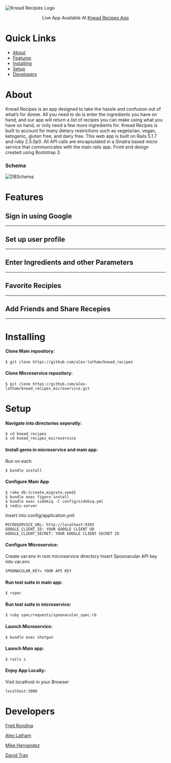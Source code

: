 
![Knead Recipies Logo](https://i.imgur.com/QFrJuy4.png)

 
<p align="center">
 Live App Available At
  <a href="https://knead-recipes.herokuapp.com">Knead Recipes App</a>
 </p>
 
# Quick Links

- [About](#about)
- [Features](#features)
- [Installing](#Installing)
- [Setup](#Setup)
- [Developers](#developers)


# About
Knead Recipes is an app designed to take the hassle and confusion out of what’s for dinner. All you need to do is enter the ingredients you have on hand, and our app will return a list of recipes you can make using what you have on hand, or only need a few more ingredients for. Knead Recipes is built to account for many dietary restrictions such as vegetarian, vegan, ketogenic, gluten free, and dairy free. This web app is built on Rails 5.1.7 and ruby 2.5.0p0. All API calls are encapsulated in a Sinatra based micro service that communicates with the main rails app. Front end design created using Bootstrap 3.

### Schema
![DBSchema](https://i.imgur.com/NGjyawb.png)

# Features

## Sign in using Google

---
## Set up user profile


---
## Enter Ingredients and other Parameters 


---
## Favorite Recipies

---
## Add Friends and Share Recepies 


---

# Installing
#### Clone Main repository:
```shell
$ git clone https://github.com/alex-latham/knead_recipes
```
#### Clone Microservice repository:
```shell
$ git clone https://github.com/alex-latham/knead_recipes_microservice.git
```
# Setup
#### Navigate into directories seperatly:
```shell
$ cd knead_recipes
$ cd knead_recipes_microservice
```
#### Install gems in microservice and main app:
Run on each
```shell
$ bundle install
```
#### Configure Main App
```shell
$ rake db:{create,migrate,seed}
$ bundle exec figaro install
$ bundle exec sidekiq -C config/sidekiq.yml
$ redis-server
```

Insert into config/application.yml
```shell
MICROSERVICE_URL: http://localhost:9393
GOOGLE_CLIENT_ID: YOUR GOOGLE CLIENT UD
GOOGLE_CLIENT_SECRET: YOUR GOOGLE CLIENT SECRET ID
```
#### Configure Microservice:
Create var.env in root microservice directory
Insert Spoonacular API key into var.env
```shell
SPOONACULAR_KEY= YOUR API KEY
```
#### Run test suite in main app:
```shell
$ rspec
```
#### Run test suite in microservice:
```shell
$ ruby spec/requests/spoonacular_spec.rb
```
#### Launch Microservice:
```shell
$ bundle exec shotgun
```
#### Launch Main app:
```shell
$ rails s
```
#### Enjoy App Locally:
Visit localhost in your Browser
```shell
localhost:3000
```

# Developers
<p>
  <a href="https://github.com/fredrondina96">Fred Rondina</a>
 </p>
 <p>
  <a href="https://github.com/alex-latham">Alex Latham</a>
 </p>
 <p>
  <a href="https://github.com/mikez321">Mike Hernandez</a>
 </p>
 <p>
  <a href="https://github.com/DavidTTran">David Tran</a>
 </p>

